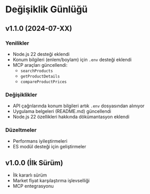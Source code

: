 # Değişiklik Günlüğü

## v1.1.0 (2024-07-XX)

### Yenilikler

- Node.js 22 desteği eklendi
- Konum bilgileri (enlem/boylam) için `.env` desteği eklendi
- MCP araçları güncellendi:
  - `searchProducts`
  - `getProductDetails`
  - `compareProductPrices`

### Değişiklikler

- API çağrılarında konum bilgileri artık `.env` dosyasından alınıyor
- Uygulama belgeleri (README.md) güncellendi
- Node.js 22 özellikleri hakkında dökümantasyon eklendi

### Düzeltmeler

- Performans iyileştirmeleri
- ES modül desteği için geliştirmeler

## v1.0.0 (İlk Sürüm)

- İlk kararlı sürüm
- Market fiyat karşılaştırma işlevselliği
- MCP entegrasyonu
